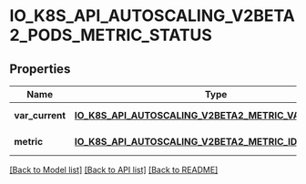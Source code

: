 # IO_K8S_API_AUTOSCALING_V2BETA2_PODS_METRIC_STATUS

## Properties
Name | Type | Description | Notes
------------ | ------------- | ------------- | -------------
**var_current** | [**IO_K8S_API_AUTOSCALING_V2BETA2_METRIC_VALUE_STATUS**](io.k8s.api.autoscaling.v2beta2.MetricValueStatus.md) |  | [default to null]
**metric** | [**IO_K8S_API_AUTOSCALING_V2BETA2_METRIC_IDENTIFIER**](io.k8s.api.autoscaling.v2beta2.MetricIdentifier.md) |  | [default to null]

[[Back to Model list]](../README.md#documentation-for-models) [[Back to API list]](../README.md#documentation-for-api-endpoints) [[Back to README]](../README.md)


